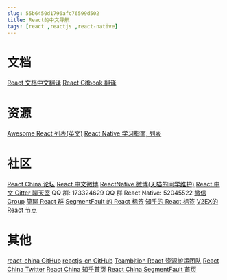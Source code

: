 ```yaml
---
slug: 55b6450d1796afc76599d502
title: React的中文导航
tags: [react ,reactjs ,react-native]
---
```


# 文档
[React 文档中文翻译](http://115.29.248.36/react/)
[React Gitbook 翻译](http://hulufei.gitbooks.io/react-tutorial/content/introduction.html)

# 资源
[Awesome React 列表(英文)](https://github.com/enaqx/awesome-react)
[React Native 学习指南, 列表](https://github.com/ele828/react-native-guide)

# 社区
[React China 论坛](http://react-china.org/)
[React 中文微博](http://weibo.com/reactchina)
[ReactNative 微博(天猫的同学维护)](http://www.weibo.com/u/1067424897)
[React 中文 Gitter 聊天室](https://gitter.im/react-china/Chat)
QQ 群: 173324629
QQ 群 React Native: 52045522
[微信 Group](http://react-china.org/t/jian-liao-ge-react-zhong-wen-de-wei-xin-qun-~/352)
[简聊 React 群](https://talk.ai/v1/via/64fd15001r)
[SegmentFault 的 React 标签](http://segmentfault.com/t/react/blogs)
[知乎的 React 标签](http://www.zhihu.com/topic/20013159)
[V2EX的 React 节点](https://www.v2ex.com/go/react)

# 其他
[react-china GitHub](https://github.com/react-china)
[reactjs-cn GitHub](https://github.com/reactjs-cn/)
[Teambition React 资源搬运团队](https://www.teambition.com/project/5514c11dba09bc24195a1d39/home)
[React China Twitter](https://twitter.com/ReactChina)
[React China 知乎首页](http://www.zhihu.com/people/china-react)
[React China SegmentFault 首页](http://segmentfault.com/u/reactchina)

